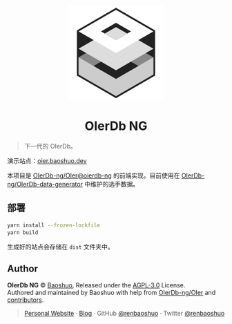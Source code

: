 <p align="center"><img src="src/assets/logo-white.png"></p>

<h1 align="center">OIerDb NG</h1>

> 下一代的 OIerDb。

演示站点：[oier.baoshuo.dev](https://oier.baoshuo.dev)

本项目是 [OIerDb-ng/OIer@oierdb-ng](https://github.com/OIerDb-ng/OIer) 的前端实现。目前使用在 [OIerDb-ng/OIerDb-data-generator](https://github.com/OIerDb-ng/OIerDb-data-generator) 中维护的选手数据。

## 部署

```bash
yarn install --frozen-lockfile
yarn build
```

生成好的站点会存储在 `dist` 文件夹中。

## Author

**OIerDb NG** © [Baoshuo](https://github.com/renbaoshuo), Released under the [AGPL-3.0](./LICENSE) License.<br>
Authored and maintained by Baoshuo with help from [OIerDb-ng/OIer](https://github.com/OIerDb-ng/OIer) and [contributors](https://github.com/renbaoshuo/OIerDb/contributors).

> [Personal Website](https://baoshuo.ren) · [Blog](https://blog.baoshuo.ren) · GitHub [@renbaoshuo](https://github.com/renbaoshuo) · Twitter [@renbaoshuo](https://twitter.com/renbaoshuo)
